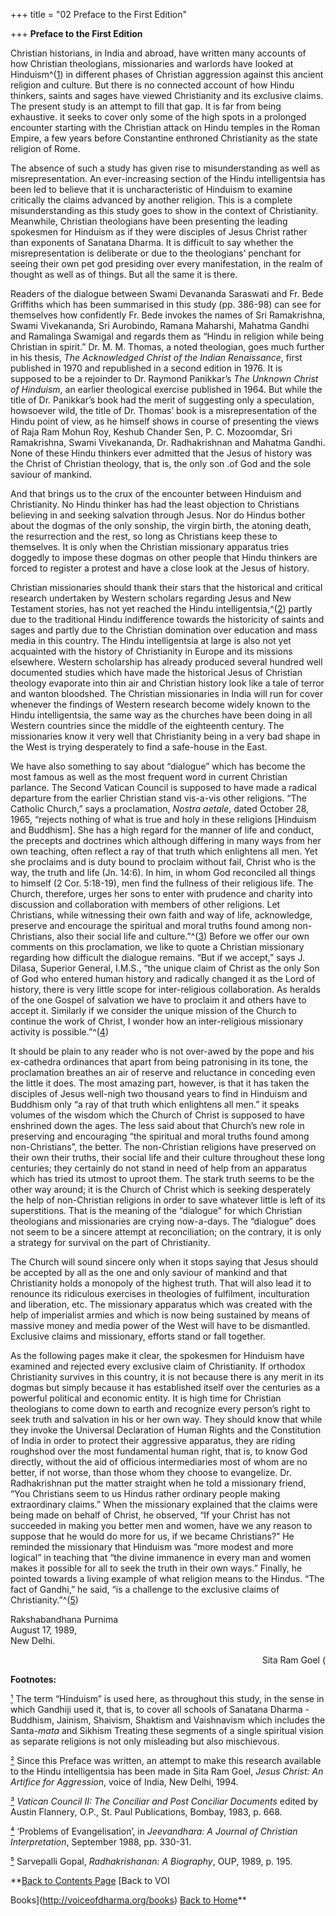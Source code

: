 +++
title = "02 Preface to the First Edition"

+++
**Preface to the First Edition**

Christian historians, in India and abroad, have written many accounts of how Christian theologians, missionaries and warlords have looked at Hinduism^([1](#1)) in different phases of Christian aggression against this ancient religion and culture. But there is no connected account of how Hindu thinkers, saints and sages have viewed Christianity and its exclusive claims. The present study is an attempt to fill that gap. It is far from being exhaustive. it seeks to cover only some of the high spots in a prolonged encounter starting with the Christian attack on Hindu temples in the Roman Empire, a few years before Constantine enthroned Christianity as the state religion of Rome.

The absence of such a study has given rise to misunderstanding as well as misrepresentation. An ever-increasing section of the Hindu intelligentsia has been led to believe that it is uncharacteristic of Hinduism to examine critically the claims advanced by another religion. This is a complete misunderstanding as this study goes to show in the context of Christianity. Meanwhile, Christian theologians have been presenting the leading spokesmen for Hinduism as if they were disciples of Jesus Christ rather than exponents of Sanatana Dharma. It is difficult to say whether the misrepresentation is deliberate or due to the theologians’ penchant for seeing their own pet god presiding over every manifestation, in the realm of thought as well as of things. But all the same it is there.

Readers of the dialogue between Swami Devananda Saraswati and Fr. Bede Griffiths which has been summarised in this study (pp. 386-98) can see for themselves how confidently Fr. Bede invokes the names of Sri Ramakrishna, Swami Vivekananda, Sri Aurobindo, Ramana Maharshi, Mahatma Gandhi and Ramalinga Swamigal and regards them as “Hindu in religion while being Christian in spirit.” Dr. M. M. Thomas, a noted theologian, goes much further in his thesis, *The Acknowledged Christ of the Indian Renaissance*, first published in 1970 and republished in a second edition in 1976. It is supposed to be a rejoinder to Dr. Raymond Panikkar’s *The Unknown Christ of Hinduism*, an earlier theological exercise published in 1964. But while the title of Dr. Panikkar’s book had the merit of suggesting only a speculation, howsoever wild, the title of Dr. Thomas’ book is a misrepresentation of the Hindu point of view, as he himself shows in course of presenting the views of Raja Ram Mohun Roy, Keshub Chander Sen, P. C. Mozoomdar, Sri Ramakrishna, Swami Vivekananda, Dr. Radhakrishnan and Mahatma Gandhi. None of these Hindu thinkers ever admitted that the Jesus of history was the Christ of Christian theology, that is, the only son .of God and the sole saviour of mankind.

And that brings us to the crux of the encounter between Hinduism and Christianity. No Hindu thinker has had the least objection to Christians believing in and seeking salvation through Jesus. Nor do Hindus bother about the dogmas of the only sonship, the virgin birth, the atoning death, the resurrection and the rest, so long as Christians keep these to themselves. It is only when the Christian missionary apparatus tries doggedly to impose these dogmas on other people that Hindu thinkers are forced to register a protest and have a close look at the Jesus of history.

Christian missionaries should thank their stars that the historical and critical research undertaken by Western scholars regarding Jesus and New Testament stories, has not yet reached the Hindu intelligentsia,^([2](#2)) partly due to the traditional Hindu indifference towards the historicity of saints and sages and partly due to the Christian domination over education and mass media in this country. The Hindu intelligentsia at large is also not yet acquainted with the history of Christianity in Europe and its missions elsewhere. Western scholarship has already produced several hundred well documented studies which have made the historical Jesus of Christian theology evaporate into thin air and Christian history look like a tale of terror and wanton bloodshed. The Christian missionaries in India will run for cover whenever the findings of Western research become widely known to the Hindu intelligentsia, the same way as the churches have been doing in all Western countries since the middle of the eighteenth century. The missionaries know it very well that Christianity being in a very bad shape in the West is trying desperately to find a safe-house in the East.

We have also something to say about “dialogue” which has become the most famous as well as the most frequent word in current Christian parlance. The Second Vatican Council is supposed to have made a radical departure from the earlier Christian stand vis-a-vis other religions. “The Catholic Church,” says a proclamation, *Nostra aetale*, dated October 28, 1965, “rejects nothing of what is true and holy in these religions \[Hinduism and Buddhism\]. She has a high regard for the manner of life and conduct, the precepts and doctrines which although differing in many ways from her own teaching, often reflect a ray of that truth which enlightens all men. Yet she proclaims and is duty bound to proclaim without fail, Christ who is the way, the truth and life (Jn. 14:6). In him, in whom God reconciled all things to himself (2 Cor. 5:18-19), men find the fullness of their religious life. The Church, therefore, urges her sons to enter with prudence and charity into discussion and collaboration with members of other religions. Let Christians, while witnessing their own faith and way of life, acknowledge, preserve and encourage the spiritual and moral truths found among non-Christians, also their social life and culture.”^([3](#3)) Before we offer our own comments on this proclamation, we like to quote a Christian missionary regarding how difficult the dialogue remains. “But if we accept,” says J. Dilasa, Superior General, I.M.S., “the unique claim of Christ as the only Son of God who entered human history and radically changed it as the Lord of history, there is very little scope for inter-religious collaboration. As heralds of the one Gospel of salvation we have to proclaim it and others have to accept it. Similarly if we consider the unique mission of the Church to continue the work of Christ, I wonder how an inter-religious missionary activity is possible.”^([4](#4))

It should be plain to any reader who is not over-awed by the pope and his ex-cathedra ordinances that apart from being patronising in its tone, the proclamation breathes an air of reserve and reluctance in conceding even the little it does. The most amazing part, however, is that it has taken the disciples of Jesus well-nigh two thousand years to find in Hinduism and Buddhism only “a ray of that truth which enlightens all men.” it speaks volumes of the wisdom which the Church of Christ is supposed to have enshrined down the ages. The less said about that Church’s new role in preserving and encouraging “the spiritual and moral truths found among non-Christians”, the better. The non-Christian religions have preserved on their own their truths, their social life and their culture throughout these long centuries; they certainly do not stand in need of help from an apparatus which has tried its utmost to uproot them. The stark truth seems to be the other way around; it is the Church of Christ which is seeking desperately the help of non-Christian religions in order to save whatever little is left of its superstitions. That is the meaning of the “dialogue” for which Christian theologians and missionaries are crying now-a-days. The “dialogue” does not seem to be a sincere attempt at reconciliation; on the contrary, it is only a strategy for survival on the part of Christianity.

The Church will sound sincere only when it stops saying that Jesus should be accepted by all as the one and only saviour of mankind and that Christianity holds a monopoly of the highest truth. That will also lead it to renounce its ridiculous exercises in theologies of fulfilment, inculturation and liberation, etc. The missionary apparatus which was created with the help of imperialist armies and which is now being sustained by means of massive money and media power of the West will have to be dismantled. Exclusive claims and missionary, efforts stand or fall together.

As the following pages make it clear, the spokesmen for Hinduism have examined and rejected every exclusive claim of Christianity. If orthodox Christianity survives in this country, it is not because there is any merit in its dogmas but simply because it has established itself over the centuries as a powerful political and economic entity. It is high time for Christian theologians to come down to earth and recognize every person’s right to seek truth and salvation in his or her own way. They should know that while they invoke the Universal Declaration of Human Rights and the Constitution of India in order to protect their aggressive apparatus, they are riding roughshod over the most fundamental human right, that is, to know God directly, without the aid of officious intermediaries most of whom are no better, if not worse, than those whom they choose to evangelize. Dr. Radhakrishnan put the matter straight when he told a missionary friend, “You Christians seem to us Hindus rather ordinary people making extraordinary claims.” When the missionary explained that the claims were being made on behalf of Christ, he observed, “If your Christ has not succeeded in making you better men and women, have we any reason to suppose that he would do more for us, if we became Christians?” He reminded the missionary that Hinduism was “more modest and more logical” in teaching that “the divine immanence in every man and women makes it possible for all to seek the truth in their own ways.” Finally, he pointed towards a living example of what religion means to the Hindus. “The fact of Gandhi,” he said, “is a challenge to the exclusive claims of Christianity.”^([5](#5))

Rakshabandhana Purnima   
August 17, 1989,   
New Delhi.

<div align="right">

Sita Ram Goel (</div>

  

**Footnotes:**

[¹](#1a) The term “Hinduism” is used here, as throughout this study, in the sense in which Gandhiji used it, that is, to cover all schools of Sanatana Dharma - Buddhism, Jainism, Shaivism, Shaktism and Vaishnavism which includes the Santa-*mata* and Sikhism Treating these segments of a single spiritual vision as separate religions is not only misleading but also mischievous.

[²](#2a) Since this Preface was written, an attempt to make this research available to the Hindu intelligentsia has been made in Sita Ram Goel, *Jesus Christ: An Artifice for Aggression*, voice of India, New Delhi, 1994.

[³](#3a) *Vatican Council II: The Conciliar and Post Conciliar Documents* edited by Austin Flannery, O.P., St. Paul Publications, Bombay, 1983, p. 668. 

[⁴](#4a) ‘Problems of Evangelisation’, in *Jeevandhara: A Journal of Christian Interpretation*, September 1988, pp. 330-31.

[⁵](#5a) Sarvepalli Gopal, *Radhakrishanan: A Biography*, OUP, 1989, p. 195.

  

**[Back to Contents Page](index.htm)    [Back to VOI

Books](http://voiceofdharma.org/books)    [Back to Home](http://voiceofdharma.org)**

